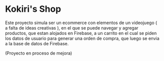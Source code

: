# Kokiri's Shop

Este proyecto simula ser un ecommerce con elementos de un videojuego ( a falta de ideas creativas ), en el que se puede navegar y agregar productos, que estan alojados en Firebase, a un carrito en el cual se piden los datos de usuario para generar una orden de compra, que luego se envia a la base de datos de Firebase.

(Proyecto en proceso de mejora)

